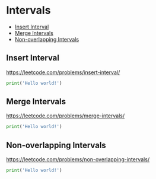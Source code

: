 # Intervals

+ [Insert Interval](#insert-interval)
+ [Merge Intervals](#merge-intervals)
+ [Non-overlapping Intervals](#non-overlapping-intervals)

## Insert Interval

https://leetcode.com/problems/insert-interval/

```python
print('Hello world!')
```

## Merge Intervals

https://leetcode.com/problems/merge-intervals/

```python
print('Hello world!')
```

## Non-overlapping Intervals

https://leetcode.com/problems/non-overlapping-intervals/

```python
print('Hello world!')
```
